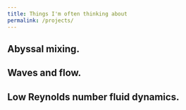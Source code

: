 ```yaml
---
title: Things I'm often thinking about
permalink: /projects/
---
```


## Abyssal mixing.

## Waves and flow.

## Low Reynolds number fluid dynamics.
